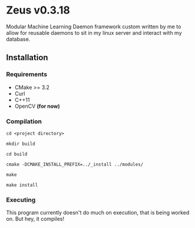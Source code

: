 # Zeus v0.3.18

Modular Machine Learning Daemon framework custom written by me to allow for reusable daemons to sit in my linux server and interact with my database. 

## Installation
### Requirements
* CMake >= 3.2
* Curl
* C++11
* OpenCV __(for now)__

### Compilation
`cd <project directory>`

`mkdir build`

`cd build`

`cmake -DCMAKE_INSTALL_PREFIX=../_install ../modules/`

`make`

`make install`

### Executing
This program currently doesn't do much on execution, that is being worked on. But hey, it compiles!
